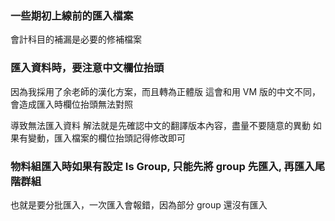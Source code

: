 ### 一些期初上線前的匯入檔案
會計科目的補漏是必要的修補檔案
### 匯入資料時，要注意中文欄位抬頭
因為我採用了余老師的漢化方案，而且轉為正體版
這會和用 VM 版的中文不同，會造成匯入時欄位抬頭無法對照
  
導致無法匯入資料
解法就是先確認中文的翻譯版本內容，盡量不要隨意的異動
如果有變動，匯入檔案的欄位抬頭記得修改即可
### 物料組匯入時如果有設定 Is Group, 只能先將 group 先匯入, 再匯入尾階群組
也就是要分批匯入，一次匯入會報錯，因為部分 group 還沒有匯入
